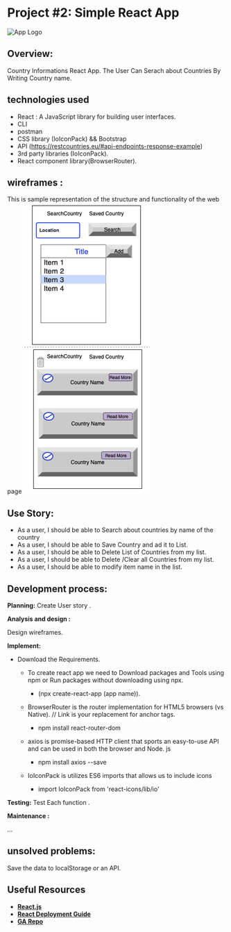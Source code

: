 

# Project #2: Simple React App
![App Logo](https://image.flaticon.com/icons/svg/744/744502.svg)
## Overview:
Country Informations React App.
The User Can Serach about Countries By Writing Country name.
## technologies used
 * React :
  A JavaScript library for building user interfaces.
 * CLI
 * postman
 * CSS library (IoIconPack) && Bootstrap
 * API (https://restcountries.eu/#api-endpoints-response-example) 
 * 3rd party libraries (IoIconPack).
 * React component library(BrowserRouter).
## wireframes :
This is sample representation of the structure and functionality of the web page
![Getting Started](wireFrames.png)

## Use Story:
* As a user, I should be able to Search about countries by name of the country
*  As a user, I should be able to Save 
 Country and ad it to List.
 * As a user, I should be able to Delete List of Countries from my list.
 * As a user, I should be able to Delete /Clear all Countries from my list.
 * As a user, I should be able to modify item name in the list.

 ##  Development process:

**Planning:** Create User story .

**Analysis and design :**

Design wireframes.

**Implement:** 
- Download the Requirements.
  * To create react app we need to Download packages and Tools using npm
    or Run packages without downloading using npx. 
     * (npx create-react-app  (app name)).
  * BrowserRouter is the router implementation for HTML5 browsers (vs Native). // Link is your replacement for anchor tags.
     * npm install react-router-dom

  *   axios is promise-based HTTP client that sports an easy-to-use API and can be used in both the browser and Node. js
      * npm install axios --save 
  * IoIconPack is utilizes ES6 imports that allows us to include icons
      * import IoIconPack from 'react-icons/lib/io'


**Testing:** 
Test Each function .

**Maintenance :**

...
## unsolved problems:
Save the data to localStorage or an API.

## Useful Resources
- **[React.js](https://reactjs.org/)**
- **[React Deployment Guide](https://github.com/gitname/react-gh-pages)**
- **[GA Repo](https://github.com/sei-entropy/project-2-prompt)** 
 

